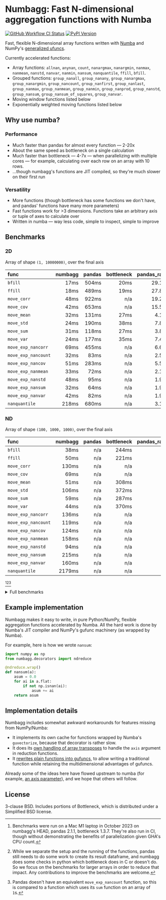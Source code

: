 # Numbagg: Fast N-dimensional aggregation functions with Numba

[![GitHub Workflow CI Status](https://img.shields.io/github/actions/workflow/status/numbagg/numbagg/test.yaml?branch=main&logo=github&style=for-the-badge)](https://github.com/numbagg/numbagg/actions/workflows/test.yaml)
[![PyPI Version](https://img.shields.io/pypi/v/numbagg?style=for-the-badge)](https://pypi.python.org/pypi/numbagg/)

Fast, flexible N-dimensional array functions written with
[Numba](https://github.com/numba/numba) and NumPy's [generalized
ufuncs](http://docs.scipy.org/doc/numpy/reference/c-api.generalized-ufuncs.html).

Currently accelerated functions:

- Array functions: `allnan`, `anynan`, `count`, `nanargmax`,
  `nanargmin`, `nanmax`, `nanmean`, `nanstd`, `nanvar`, `nanmin`,
  `nansum`, `nanquantile`, `ffill`, `bfill`.
- Grouped functions: `group_nanall`, `group_nanany`, `group_nanargmax`,
  `group_nanargmin`, `group_nancount`, `group_nanfirst`, `group_nanlast`,
  `group_nanmax`, `group_nanmean`, `group_nanmin`, `group_nanprod`,
  `group_nanstd`, `group_nansum`, `group_nansum_of_squares`, `group_nanvar`.
- Moving window functions listed below
- Exponentially weighted moving functions listed below

## Why use numba?

### Performance

- Much faster than pandas for almost every function — 2-20x
- About the same speed as bottleneck on a single calculation
- Much faster than bottleneck — 4-7x — when parallelizing with multiple cores — for
  example, calculating over each row on an array with 10 rows.
- ...though numbagg's functions are JIT compiled, so they're much slower on
  their first run

<!-- Disabled in #189, hopefully temporarily -->
<!-- The compilation is generally cached on disk[^4]. -->

### Versatility

- More functions (though bottleneck has some functions we don't have, and pandas' functions
  have many more parameters)
- Fast functions work for >3 dimensions. Functions take an arbitrary axis or
  tuple of axes to calculate over
- Written in numba — way less code, simple to inspect, simple to improve

## Benchmarks

### 2D

Array of shape `(1, 10000000)`, over the final axis

| func                | numbagg | pandas | bottleneck | pandas_ratio | bottleneck_ratio |
| :------------------ | ------: | -----: | ---------: | -----------: | ---------------: |
| `bfill`             |    17ms |  504ms |       20ms |       29.10x |            1.13x |
| `ffill`             |    18ms |  489ms |       19ms |       27.88x |            1.06x |
| `move_corr`         |    48ms |  922ms |        n/a |       19.23x |              n/a |
| `move_cov`          |    42ms |  653ms |        n/a |       15.50x |              n/a |
| `move_mean`         |    32ms |  131ms |       27ms |        4.12x |            0.86x |
| `move_std`          |    24ms |  190ms |       38ms |        7.86x |            1.57x |
| `move_sum`          |    31ms |  118ms |       27ms |        3.83x |            0.88x |
| `move_var`          |    24ms |  177ms |       35ms |        7.41x |            1.48x |
| `move_exp_nancorr`  |    69ms |  455ms |        n/a |        6.63x |              n/a |
| `move_exp_nancount` |    32ms |   83ms |        n/a |        2.59x |              n/a |
| `move_exp_nancov`   |    51ms |  283ms |        n/a |        5.58x |              n/a |
| `move_exp_nanmean`  |    33ms |   72ms |        n/a |        2.17x |              n/a |
| `move_exp_nanstd`   |    48ms |   95ms |        n/a |        1.98x |              n/a |
| `move_exp_nansum`   |    32ms |   64ms |        n/a |        1.97x |              n/a |
| `move_exp_nanvar`   |    42ms |   82ms |        n/a |        1.97x |              n/a |
| `nanquantile`       |   218ms |  680ms |        n/a |        3.12x |              n/a |

### ND

Array of shape `(100, 1000, 1000)`, over the final axis

| func                | numbagg | pandas | bottleneck | pandas_ratio | bottleneck_ratio |
| :------------------ | ------: | -----: | ---------: | -----------: | ---------------: |
| `bfill`             |    38ms |    n/a |      244ms |          n/a |            6.38x |
| `ffill`             |    50ms |    n/a |      221ms |          n/a |            4.44x |
| `move_corr`         |   130ms |    n/a |        n/a |          n/a |              n/a |
| `move_cov`          |    69ms |    n/a |        n/a |          n/a |              n/a |
| `move_mean`         |    51ms |    n/a |      308ms |          n/a |            6.06x |
| `move_std`          |   106ms |    n/a |      372ms |          n/a |            3.51x |
| `move_sum`          |    59ms |    n/a |      287ms |          n/a |            4.90x |
| `move_var`          |    44ms |    n/a |      370ms |          n/a |            8.50x |
| `move_exp_nancorr`  |   136ms |    n/a |        n/a |          n/a |              n/a |
| `move_exp_nancount` |   119ms |    n/a |        n/a |          n/a |              n/a |
| `move_exp_nancov`   |   124ms |    n/a |        n/a |          n/a |              n/a |
| `move_exp_nanmean`  |   158ms |    n/a |        n/a |          n/a |              n/a |
| `move_exp_nanstd`   |    94ms |    n/a |        n/a |          n/a |              n/a |
| `move_exp_nansum`   |   215ms |    n/a |        n/a |          n/a |              n/a |
| `move_exp_nanvar`   |   160ms |    n/a |        n/a |          n/a |              n/a |
| `nanquantile`       |  2179ms |    n/a |        n/a |          n/a |              n/a |

[^1][^2][^3]

[^1]:
    Benchmarks were run on a Mac M1 laptop in October 2023 on numbagg's HEAD,
    pandas 2.1.1, bottleneck 1.3.7. They're also run in CI, though without
    demonstrating the benefits of parallelization given GHA's CPU count.

[^2]:
    While we separate the setup and the running of the functions, pandas still
    needs to do some work to create its result dataframe, and numbagg does some
    checks in python which bottleneck does in C or doesn't do. So we focus on
    the benchmarks for larger arrays in order to reduce that impact. Any
    contributions to improve the benchmarks are welcome.

[^3]:
    Pandas doesn't have an equivalent `move_exp_nancount` function, so this is
    compared to a function which uses its `sum` function on an array of `1`s.

<details>
<summary>Full benchmarks</summary>

### All

| func                |                  shape |      size | numbagg | pandas | bottleneck | pandas_ratio | bottleneck_ratio |
| :------------------ | ---------------------: | --------: | ------: | -----: | ---------: | -----------: | ---------------: |
| `bfill`             |              (1, 1000) |      1000 |     0ms |    0ms |        0ms |        3.18x |            0.03x |
|                     |          (10, 1000000) |  10000000 |     4ms |   74ms |       20ms |       20.56x |            5.64x |
|                     |          (1, 10000000) |  10000000 |    17ms |  504ms |       20ms |       29.10x |            1.13x |
|                     | (10, 10, 10, 10, 1000) |  10000000 |     4ms |    n/a |       21ms |          n/a |            5.35x |
|                     |      (100, 1000, 1000) | 100000000 |    38ms |    n/a |      244ms |          n/a |            6.38x |
| `ffill`             |              (1, 1000) |      1000 |     0ms |    0ms |        0ms |        2.52x |            0.01x |
|                     |          (10, 1000000) |  10000000 |     4ms |   73ms |       19ms |       17.64x |            4.50x |
|                     |          (1, 10000000) |  10000000 |    18ms |  489ms |       19ms |       27.88x |            1.06x |
|                     | (10, 10, 10, 10, 1000) |  10000000 |     4ms |    n/a |       19ms |          n/a |            4.60x |
|                     |      (100, 1000, 1000) | 100000000 |    50ms |    n/a |      221ms |          n/a |            4.44x |
| `move_corr`         |              (1, 1000) |      1000 |     0ms |    0ms |        n/a |        5.04x |              n/a |
|                     |          (10, 1000000) |  10000000 |    10ms |  927ms |        n/a |       89.63x |              n/a |
|                     |          (1, 10000000) |  10000000 |    48ms |  922ms |        n/a |       19.23x |              n/a |
|                     | (10, 10, 10, 10, 1000) |  10000000 |    10ms |    n/a |        n/a |          n/a |              n/a |
|                     |      (100, 1000, 1000) | 100000000 |   130ms |    n/a |        n/a |          n/a |              n/a |
| `move_cov`          |              (1, 1000) |      1000 |     0ms |    0ms |        n/a |        4.64x |              n/a |
|                     |          (10, 1000000) |  10000000 |     9ms |  694ms |        n/a |       76.55x |              n/a |
|                     |          (1, 10000000) |  10000000 |    42ms |  653ms |        n/a |       15.50x |              n/a |
|                     | (10, 10, 10, 10, 1000) |  10000000 |     9ms |    n/a |        n/a |          n/a |              n/a |
|                     |      (100, 1000, 1000) | 100000000 |    69ms |    n/a |        n/a |          n/a |              n/a |
| `move_mean`         |              (1, 1000) |      1000 |     0ms |    0ms |        0ms |        1.43x |            0.02x |
|                     |          (10, 1000000) |  10000000 |     7ms |  134ms |       27ms |       19.67x |            3.94x |
|                     |          (1, 10000000) |  10000000 |    32ms |  131ms |       27ms |        4.12x |            0.86x |
|                     | (10, 10, 10, 10, 1000) |  10000000 |     5ms |    n/a |       28ms |          n/a |            5.32x |
|                     |      (100, 1000, 1000) | 100000000 |    51ms |    n/a |      308ms |          n/a |            6.06x |
| `move_std`          |              (1, 1000) |      1000 |     0ms |    0ms |        0ms |        1.69x |            0.05x |
|                     |          (10, 1000000) |  10000000 |     5ms |  185ms |       36ms |       33.95x |            6.56x |
|                     |          (1, 10000000) |  10000000 |    24ms |  190ms |       38ms |        7.86x |            1.57x |
|                     | (10, 10, 10, 10, 1000) |  10000000 |     5ms |    n/a |       37ms |          n/a |            8.06x |
|                     |      (100, 1000, 1000) | 100000000 |   106ms |    n/a |      372ms |          n/a |            3.51x |
| `move_sum`          |              (1, 1000) |      1000 |     0ms |    0ms |        0ms |        1.64x |            0.02x |
|                     |          (10, 1000000) |  10000000 |     7ms |  125ms |       26ms |       17.60x |            3.68x |
|                     |          (1, 10000000) |  10000000 |    31ms |  118ms |       27ms |        3.83x |            0.88x |
|                     | (10, 10, 10, 10, 1000) |  10000000 |     6ms |    n/a |       26ms |          n/a |            4.29x |
|                     |      (100, 1000, 1000) | 100000000 |    59ms |    n/a |      287ms |          n/a |            4.90x |
| `move_var`          |              (1, 1000) |      1000 |     0ms |    0ms |        0ms |        1.55x |            0.05x |
|                     |          (10, 1000000) |  10000000 |     5ms |  187ms |       35ms |       39.13x |            7.37x |
|                     |          (1, 10000000) |  10000000 |    24ms |  177ms |       35ms |        7.41x |            1.48x |
|                     | (10, 10, 10, 10, 1000) |  10000000 |    20ms |    n/a |       37ms |          n/a |            1.90x |
|                     |      (100, 1000, 1000) | 100000000 |    44ms |    n/a |      370ms |          n/a |            8.50x |
| `move_exp_nancorr`  |              (1, 1000) |      1000 |     0ms |    0ms |        n/a |        6.90x |              n/a |
|                     |          (10, 1000000) |  10000000 |    13ms |  459ms |        n/a |       35.88x |              n/a |
|                     |          (1, 10000000) |  10000000 |    69ms |  455ms |        n/a |        6.63x |              n/a |
|                     | (10, 10, 10, 10, 1000) |  10000000 |    14ms |    n/a |        n/a |          n/a |              n/a |
|                     |      (100, 1000, 1000) | 100000000 |   136ms |    n/a |        n/a |          n/a |              n/a |
| `move_exp_nancount` |              (1, 1000) |      1000 |     0ms |    0ms |        n/a |        1.43x |              n/a |
|                     |          (10, 1000000) |  10000000 |     7ms |   73ms |        n/a |        9.82x |              n/a |
|                     |          (1, 10000000) |  10000000 |    32ms |   83ms |        n/a |        2.59x |              n/a |
|                     | (10, 10, 10, 10, 1000) |  10000000 |     6ms |    n/a |        n/a |          n/a |              n/a |
|                     |      (100, 1000, 1000) | 100000000 |   119ms |    n/a |        n/a |          n/a |              n/a |
| `move_exp_nancov`   |              (1, 1000) |      1000 |     0ms |    0ms |        n/a |        6.49x |              n/a |
|                     |          (10, 1000000) |  10000000 |    10ms |  319ms |        n/a |       31.23x |              n/a |
|                     |          (1, 10000000) |  10000000 |    51ms |  283ms |        n/a |        5.58x |              n/a |
|                     | (10, 10, 10, 10, 1000) |  10000000 |    10ms |    n/a |        n/a |          n/a |              n/a |
|                     |      (100, 1000, 1000) | 100000000 |   124ms |    n/a |        n/a |          n/a |              n/a |
| `move_exp_nanmean`  |              (1, 1000) |      1000 |     0ms |    0ms |        n/a |        1.26x |              n/a |
|                     |          (10, 1000000) |  10000000 |     6ms |   78ms |        n/a |       12.63x |              n/a |
|                     |          (1, 10000000) |  10000000 |    33ms |   72ms |        n/a |        2.17x |              n/a |
|                     | (10, 10, 10, 10, 1000) |  10000000 |     7ms |    n/a |        n/a |          n/a |              n/a |
|                     |      (100, 1000, 1000) | 100000000 |   158ms |    n/a |        n/a |          n/a |              n/a |
| `move_exp_nanstd`   |              (1, 1000) |      1000 |     0ms |    0ms |        n/a |        2.09x |              n/a |
|                     |          (10, 1000000) |  10000000 |    10ms |  101ms |        n/a |        9.65x |              n/a |
|                     |          (1, 10000000) |  10000000 |    48ms |   95ms |        n/a |        1.98x |              n/a |
|                     | (10, 10, 10, 10, 1000) |  10000000 |    10ms |    n/a |        n/a |          n/a |              n/a |
|                     |      (100, 1000, 1000) | 100000000 |    94ms |    n/a |        n/a |          n/a |              n/a |
| `move_exp_nansum`   |              (1, 1000) |      1000 |     0ms |    0ms |        n/a |        1.37x |              n/a |
|                     |          (10, 1000000) |  10000000 |     7ms |   66ms |        n/a |        9.57x |              n/a |
|                     |          (1, 10000000) |  10000000 |    32ms |   64ms |        n/a |        1.97x |              n/a |
|                     | (10, 10, 10, 10, 1000) |  10000000 |     6ms |    n/a |        n/a |          n/a |              n/a |
|                     |      (100, 1000, 1000) | 100000000 |   215ms |    n/a |        n/a |          n/a |              n/a |
| `move_exp_nanvar`   |              (1, 1000) |      1000 |     0ms |    0ms |        n/a |        1.39x |              n/a |
|                     |          (10, 1000000) |  10000000 |     9ms |   91ms |        n/a |       10.55x |              n/a |
|                     |          (1, 10000000) |  10000000 |    42ms |   82ms |        n/a |        1.97x |              n/a |
|                     | (10, 10, 10, 10, 1000) |  10000000 |     9ms |    n/a |        n/a |          n/a |              n/a |
|                     |      (100, 1000, 1000) | 100000000 |   160ms |    n/a |        n/a |          n/a |              n/a |
| `nanquantile`       |              (1, 1000) |      1000 |     0ms |    0ms |        n/a |        3.28x |              n/a |
|                     |          (10, 1000000) |  10000000 |   214ms |  257ms |        n/a |        1.20x |              n/a |
|                     |          (1, 10000000) |  10000000 |   218ms |  680ms |        n/a |        3.12x |              n/a |
|                     | (10, 10, 10, 10, 1000) |  10000000 |   218ms |    n/a |        n/a |          n/a |              n/a |
|                     |      (100, 1000, 1000) | 100000000 |  2179ms |    n/a |        n/a |          n/a |              n/a |

</details>

## Example implementation

Numbagg makes it easy to write, in pure Python/NumPy, flexible aggregation
functions accelerated by Numba. All the hard work is done by Numba's JIT
compiler and NumPy's gufunc machinery (as wrapped by Numba).

For example, here is how we wrote `nansum`:

```python
import numpy as np
from numbagg.decorators import ndreduce

@ndreduce.wrap()
def nansum(a):
    asum = 0.0
    for ai in a.flat:
        if not np.isnan(ai):
            asum += ai
    return asum
```

## Implementation details

Numbagg includes somewhat awkward workarounds for features missing from
NumPy/Numba:

- It implements its own cache for functions wrapped by Numba's
  `guvectorize`, because that decorator is rather slow.
- It does its [own handling of array
  transposes](https://github.com/numbagg/numbagg/blob/e166adae94b3be35497dcdc22772026df75af253/numbagg/decorators.py#L170-L181)
  to handle the `axis` argument in reduction functions.
- It [rewrites plain functions into
  gufuncs](https://github.com/numbagg/numbagg/blob/e166adae94b3be35497dcdc22772026df75af253/numbagg/transform.py),
  to allow writing a traditional function while retaining the multidimensional advantages of
  gufuncs.

Already some of the ideas here have flowed upstream to numba (for example, [an
axis parameter](https://github.com/numpy/numpy/issues/5197)), and we hope
that others will follow.

## License

3-clause BSD. Includes portions of Bottleneck, which is distributed under a
Simplified BSD license.
